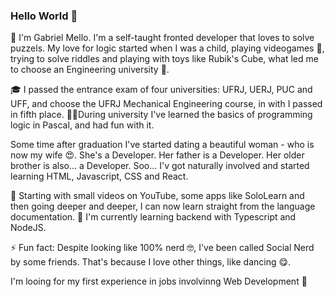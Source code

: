 ### Hello World 👋

  🤖 I'm Gabriel Mello. I'm a self-taught fronted developer that loves to solve puzzels.
My love for logic started when I was a child, playing videogames 👾, trying to solve riddles and playing with toys like Rubik's Cube, what led me to choose an Engineering university 🔧.

  🎓 I passed the entrance exam of four universities: UFRJ, UERJ, PUC and UFF, and choose the UFRJ Mechanical Engineering course, in with I passed in fifth place. 👨‍💻During university I've learned the basics of programming logic in Pascal, and had fun with it.

  Some time after graduation I've started dating a beautiful woman - who is now my wife 😍. She's a Developer. Her father is a Developer. Her older brother is also... a Developer.
Soo... I'v got naturally involved and started learning HTML, Javascript, CSS and React.

  🚀 Starting with small videos on YouTube, some apps like SoloLearn and then going deeper and deeper, I can now learn straight from the language documentation. 🌱 I'm currently learning backend with Typescript and NodeJS.
  

⚡ Fun fact: Despite looking like 100% nerd 🤓, I've been called Social Nerd by some friends. That's because I love other things, like dancing 😋.


I'm looing for my first experience in jobs involvinng Web Development 💼
